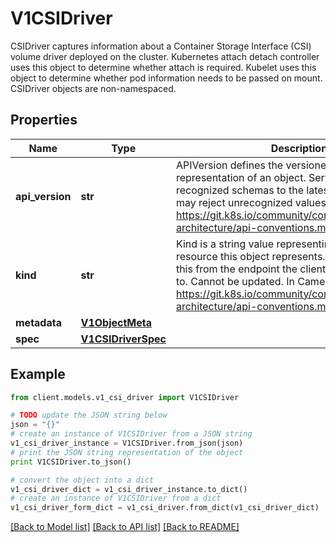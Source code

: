 # V1CSIDriver

CSIDriver captures information about a Container Storage Interface (CSI) volume driver deployed on the cluster. Kubernetes attach detach controller uses this object to determine whether attach is required. Kubelet uses this object to determine whether pod information needs to be passed on mount. CSIDriver objects are non-namespaced.

## Properties
Name | Type | Description | Notes
------------ | ------------- | ------------- | -------------
**api_version** | **str** | APIVersion defines the versioned schema of this representation of an object. Servers should convert recognized schemas to the latest internal value, and may reject unrecognized values. More info: https://git.k8s.io/community/contributors/devel/sig-architecture/api-conventions.md#resources | [optional] 
**kind** | **str** | Kind is a string value representing the REST resource this object represents. Servers may infer this from the endpoint the client submits requests to. Cannot be updated. In CamelCase. More info: https://git.k8s.io/community/contributors/devel/sig-architecture/api-conventions.md#types-kinds | [optional] 
**metadata** | [**V1ObjectMeta**](V1ObjectMeta.md) |  | [optional] 
**spec** | [**V1CSIDriverSpec**](V1CSIDriverSpec.md) |  | 

## Example

```python
from client.models.v1_csi_driver import V1CSIDriver

# TODO update the JSON string below
json = "{}"
# create an instance of V1CSIDriver from a JSON string
v1_csi_driver_instance = V1CSIDriver.from_json(json)
# print the JSON string representation of the object
print V1CSIDriver.to_json()

# convert the object into a dict
v1_csi_driver_dict = v1_csi_driver_instance.to_dict()
# create an instance of V1CSIDriver from a dict
v1_csi_driver_form_dict = v1_csi_driver.from_dict(v1_csi_driver_dict)
```
[[Back to Model list]](../README.md#documentation-for-models) [[Back to API list]](../README.md#documentation-for-api-endpoints) [[Back to README]](../README.md)



